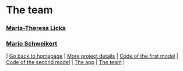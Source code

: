 # The team

### [Maria-Theresa Licka](./Maria-Theresa_Licka.md) 
### [Mario Schweikert](./Mario.md)











| [Go back to homepage](https://matheli.github.io/BWKI/.) | [More project details](https://matheli.github.io/BWKI/posts/More%20details.html) | [Code of the first model](https://matheli.github.io/BWKI/posts/First_model.html) | [Code of the second model](https://matheli.github.io/BWKI/posts/Second_model.html) | [The app](https://matheli.github.io/BWKI/posts/The_app_code.html) | [The team](https://matheli.github.io/BWKI/posts/The_team/The_team.html) |
